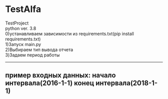 # TestAlfa
TestProject\
python ver. 3.8\
0)устанавливаем зависимости из requirements.txt(pip install requirements.txt)\
1)Запуск main.py\
2)Выбираем тип вывода отчета\
3)Задаем период работы

---------------------------------------------------------------------------
пример входных данных: начало интервала(2016-1-1) конец интервала(2018-1-1)
---------------------------------------------------------------------------
